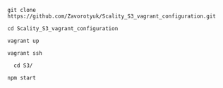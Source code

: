 

```shell
git clone https://github.com/Zavorotyuk/Scality_S3_vagrant_configuration.git
```

```shell
cd Scality_S3_vagrant_configuration
```

```shell
vagrant up
```

```shell
vagrant ssh
```
```shell
  cd S3/
```

```
npm start
```

